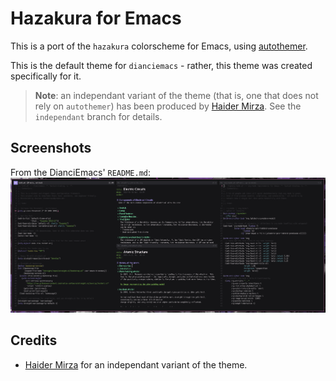 # Hazakura for Emacs
This is a port of the `hazakura` colorscheme for Emacs, using [autothemer](https://github.com/jasonm23/autothemer).

This is the default theme for `dianciemacs` - rather, this theme was created specifically for it.

> **Note**: an independant variant of the theme (that is, one that does not rely on `autothemer`) has been produced by [Haider Mirza](https://github.com/Haider-Mirza). See the `independant` branch for details.

## Screenshots
From the DianciEmacs' `README.md`:
![An image of the Hazakura colorscheme as used in Dianciemacs](screenshot.png)

## Credits
- [Haider Mirza](https://github.com/Haider-Mirza) for an independant variant of the theme.

